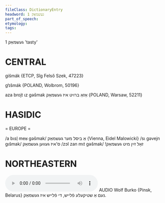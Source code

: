 ```yaml
---
fileClass: DictionaryEntry
headword: געשמאַק 1
part_of_speech: 
etymology: 
tags: 
---
```

געשמאַק 1
'tasty'

CENTRAL
========

gišmák {ETCP, Sîg Felső Szek, 47223}

gʲɪšmák {POLAND, Wolbrom, 50196}

aza brojt ɩz gəšmak אַזאַ ברויט איז געשמאַק {POLAND, Warsaw, 52211}

HASIDIC
=======
= EUROPE = 

/a bɩsl̩ meʁ gəšmak/ אַ ביסל מער געשמאַק {Vienna, Eidel Malowicki}
/sɩ gəvejn gɩšmak/ ס'איז געווען געשמאַק
/zɔl zan mɩt gəšmak/ !זאָל זײַן מיט געשמאַק

NORTHEASTERN
==============

<audio controls src="https://ia801509.us.archive.org/26/items/WolfBurko/NemAShtikeleFleyshDiFleyshIzGeshmak-WolfBurko.mp3"></audio>
AUDIO Wolf Burko {Pinsk, Belarus}
נעם אַ שטיקעלע פֿלייש, די פֿלייש איז געשמאַק.